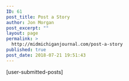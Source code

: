 ```yaml
---
ID: 61
post_title: Post a Story
author: Jon Morgan
post_excerpt: ""
layout: page
permalink: >
  http://midmichiganjournal.com/post-a-story
published: true
post_date: 2018-07-21 19:51:43
---
```

<!-- wp:paragraph -->
<p>[user-submitted-posts]</p>
<!-- /wp:paragraph -->